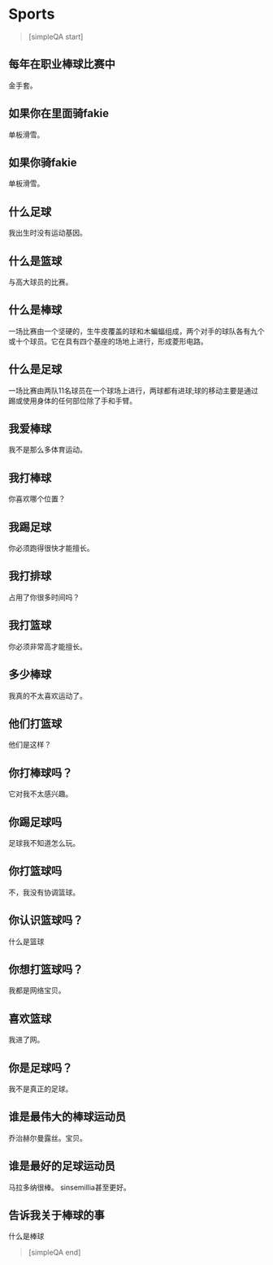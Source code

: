 ﻿# Sports


> [simpleQA start]

## 每年在职业棒球比赛中
金手套。

## 如果你在里面骑fakie
单板滑雪。

## 如果你骑fakie
单板滑雪。

## 什么足球
我出生时没有运动基因。

## 什么是篮球
与高大球员的比赛。

## 什么是棒球
一场比赛由一个坚硬的，生牛皮覆盖的球和木蝙蝠组成，两个对手的球队各有九个或十个球员。它在具有四个基座的场地上进行，形成菱形电路。

## 什么是足球
一场比赛由两队11名球员在一个球场上进行，两球都有进球;球的移动主要是通过踢或使用身体的任何部位除了手和手臂。

## 我爱棒球
我不是那么多体育运动。

## 我打棒球
你喜欢哪个位置？

##  我踢足球
你必须跑得很快才能擅长。

## 我打排球
占用了你很多时间吗？

##  我打篮球
你必须非常高才能擅长。

## 多少棒球
我真的不太喜欢运动了。

## 他们打篮球
他们是这样？

## 你打棒球吗？
它对我不太感兴趣。

##  你踢足球吗
足球我不知道怎么玩。

##  你打篮球吗
不，我没有协调篮球。

## 你认识篮球吗？
什么是篮球

## 你想打篮球吗？
我都是网络宝贝。

## 喜欢篮球
我进了网。

## 你是足球吗？
我不是真正的足球。

## 谁是最伟大的棒球运动员
乔治赫尔曼露丝。宝贝。

## 谁是最好的足球运动员
马拉多纳很棒。 sinsemillia甚至更好。

## 告诉我关于棒球的事
什么是棒球

> [simpleQA end]
